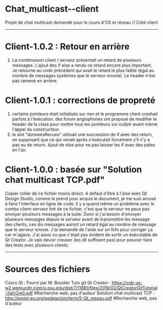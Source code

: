 # Chat_multicast--client
Projet de chat multicast demandé pour le cours d'OS et réseau // Côté client

--------------------------------------

# Client-1.0.2 : Retour en arrière
1) La combinaison client / serveur présentait un retard de plusieurs messages. L'ajout des if else a rendu ce retard encore plus important. Je retourne au code précédent qui avait le retard le plus faible (égal au nombre de messages systèmes que le serveur envoie). Le header n'est pas ramené en arrière.

# Client-1.0.1 : corrections de propreté
1) certains pointeurs était initialisés sur rien et le programme client crashait parfois à l'éxécution. des forum anglophones ont proposé de modifier le header de la class pour mettre tous les pointeurs sur nullptr avant même l'appel du constructeur.
2) le slot "donneesRecues" utilisait une succession de if avec des return, en supposant que ce qui venait après s'éxécutait forcément s'il n'y a pas eu de return. Ajout de else pour ne pas laisser les if avec des pates en l'air.

# Client-1.0.0 : basée sur "Solution chat multicast TCP.pdf"
Copier coller de ce fichier moins direct. A defaut d'être à l'aise avec Qt Design Studio, comme le prend pour acquis le document, je me suis amusé à faire l'interface en ligne de code.
Il y a quand même un problème avec le combo client-serveur tiré de ce fichier, c'est que le serveur ne peux pas envoyer plusieurs messages à la suite. Donc si j'ai besoin d'envoyer plusieurs messages depuis le serveur avant de transmettre les message des clients, ces dis messages auront un retard égal au nombre de message que le serveur envoie. J'ai demandé de l'aide sur un fofo pour corriger ça car m'agace.
J'ai aussi vu que c'était pas évident de sortir un éxécutable de Qt Creator. Je vais devoir creuser (les dll suffisent pas) pour pouvoir faire des tests avec plusieurs clients.

--------------------------------------

# Sources des fichiers

Cours Qt                    : Fourni par M. Boudier
Tuto git Qt Creator         : https://cpb-us-w2.wpmucdn.com/u.osu.edu/dist/7/11881/files/2018/02/QtCreatorGitTutorial-2ahr2m0.pdf #Recherche web, pas d'auteur
Solution chat multicast TCP : http://projet.eu.org/pedago/sin/term/5-Qt_reseau.pdf #Recherche web, pas d'auteur
